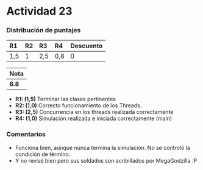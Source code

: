 # Actividad 23
### Distribución de puntajes
| R1 | R2 | R3 | R4 | Descuento |
|:--------|:--------|:--------|:--------|:--------|
| 1,5 | 1 | 2,5 | 0,8 | 0 |

| Nota |
|:-----|
| **6.8** |


- **R1: (1,5)** Terminar las clases pertinentes
- **R2: (1,0)** Correcto funcionamiento de los Threads.
- **R3: (2,5)** Concurrencia en los threads realizada correctamente
- **R4: (1,0)** Simulación realizada e iniciada correctamente (main)

### Comentarios
* Funciona bien, aunque nunca termina la simulación. No se controló la condición de término.
* Y no revisé bien pero sus soldados son acribillados por MegaGodzilla :P
